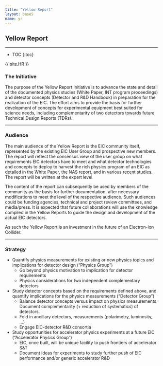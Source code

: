 ```yaml
---
title: "Yellow Report"
layout: base5
name: yr
---
```


<h2>Yellow Report</h2>

---

* TOC
{:toc}

{{ site.HR }}

### The Initiative

The purpose of the Yellow Report Initiative is to advance the state and detail of the documented physics studies (White Paper, INT program proceedings)  and detector concepts (Detector and R&D Handbook) in preparation for the realization of the EIC. The effort aims to provide the basis for further development of concepts for experimental equipment best suited for science needs, including complementarity of two detectors towards future Technical Design Reports (TDRs).

---

### Audience

The main audience of the Yellow Report is the EIC community itself, represented by the existing EIC User Group and prospective new members. The report will reflect the consensus view of the user group on what requirements EIC detectors have to meet and what detector technologies and concepts to deploy to harvest the rich physics program of an EIC as detailed in the White Paper, the NAS report, and in various recent studies. The report will be written at the expert level.

The content of the report can subsequently be used by members of the community as the basis for further documentation, after necessary modifications to meet the level of the respective audience.  Such audiences could be funding agencies, technical and project review committees, and media/press. It is expected that future collaborations will use the knowledge compiled in the Yellow Reports to guide the design and development of the actual EIC detectors.

As such the Yellow Report is an investment in the future of an Electron-Ion Collider.

---

### Strategy

* Quantify physics measurements for existing or new physics topics and implications for detector design (“Physics Group”)
  * Go beyond physics motivation to implication for detector requirements
  * Physics considerations for two independent complementary detectors
* Study detector concepts based on the requirements defined above, and quantify implications for the physics measurements (“Detector Group”)
  * Balance detector concepts versus impact on physics measurements.
Document complementarity (+ reduction of systematics) of detectors.
  * Fold in ancillary detectors, measurements (polarimetry, luminosity, …)
  * Engage EIC-detector R&D consortia
* Study opportunities for accelerator physics experiments at a future EIC (“Accelerator Physics Group”)
  * EIC, once built, will be unique facility to push frontiers of accelerator S&T
  * Document ideas for experiments to study further push of EIC performance and/or generic accelerator R&D

